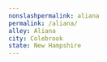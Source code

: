 ```yaml
---
﻿nonslashpermalink: aliana
permalink: /aliana/
alley: Aliana
city: Colebrook
state: New Hampshire
---
```

